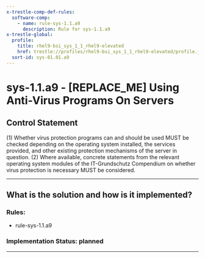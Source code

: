 ```yaml
---
x-trestle-comp-def-rules:
  software-comp:
    - name: rule-sys-1.1.a9
      description: Rule for sys-1.1.a9
x-trestle-global:
  profile:
    title: rhel9-bsi_sys_1_1_rhel9-elevated
    href: trestle://profiles/rhel9-bsi_sys_1_1_rhel9-elevated/profile.json
  sort-id: sys-01.01.a9
---
```


# sys-1.1.a9 - \[REPLACE_ME\] Using Anti-Virus Programs On Servers

## Control Statement

(1) Whether virus protection programs can and should be used MUST be checked depending on the
operating system installed, the services provided, and other existing protection mechanisms of
the server in question. (2) Where available, concrete statements from the relevant operating
system modules of the IT-Grundschutz Compendium on whether virus protection is necessary MUST
be considered.

______________________________________________________________________

## What is the solution and how is it implemented?

<!-- For implementation status enter one of: implemented, partial, planned, alternative, not-applicable -->

<!-- Note that the list of rules under ### Rules: is read-only and changes will not be captured after assembly to JSON -->

<!-- Add control implementation description here for control: sys-1.1.a9 -->

### Rules:

  - rule-sys-1.1.a9

### Implementation Status: planned

______________________________________________________________________
